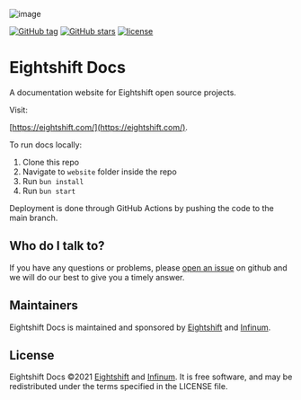 ![image](https://repository-images.githubusercontent.com/236449101/e89c31b2-a180-4258-9f67-608b4050c484)

[![GitHub tag](https://img.shields.io/github/tag/infinum/eightshift-docs.svg?style=for-the-badge)](https://github.com/infinum/eightshift-docs)
[![GitHub stars](https://img.shields.io/github/stars/infinum/eightshift-docs.svg?style=for-the-badge&label=Stars)](https://github.com/infinum/eightshift-docs/)
[![license](https://img.shields.io/github/license/infinum/eightshift-docs.svg?style=for-the-badge)](https://github.com/infinum/eightshift-docs)

# Eightshift Docs

A documentation website for Eightshift open source projects.

Visit:

[https://eightshift.com/](https://eightshift.com/).

To run docs locally:

1. Clone this repo
2. Navigate to `website` folder inside the repo
3. Run `bun install`
4. Run `bun start`

Deployment is done through GitHub Actions by pushing the code to the main branch.

## Who do I talk to?

If you have any questions or problems, please [open an issue](https://github.com/infinum/eightshift-docs/issues) on github and we will do our best to give you a timely answer.

## Maintainers
Eightshift Docs is maintained and sponsored by
[Eightshift](https://eightshift.com) and [Infinum](https://infinum.com).

## License
Eightshift Docs &copy;2021 [Eightshift](https://eightshift.com) and [Infinum](https://infinum.com). It is free software, and may be redistributed under the terms specified in the LICENSE file.
